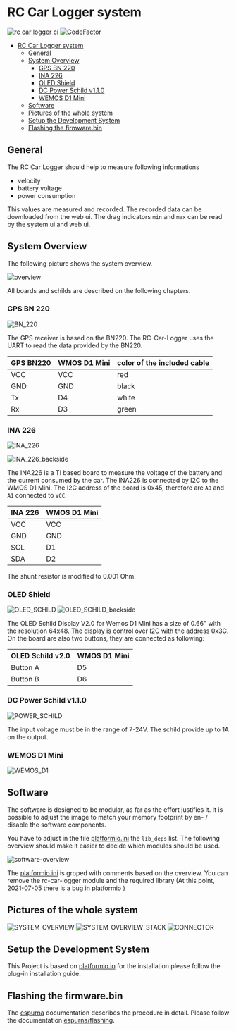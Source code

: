 # RC Car Logger system

[![rc car logger ci](https://github.com/EugenWiens/rc-car-logger/actions/workflows/rc-car-logger-ci.yml/badge.svg)](https://github.com/EugenWiens/rc-car-logger/actions/workflows/rc-car-logger-ci.yml)
[![CodeFactor](https://www.codefactor.io/repository/github/eugenwiens/rc-car-logger/badge)](https://www.codefactor.io/repository/github/eugenwiens/rc-car-logger)

- [RC Car Logger system](#rc-car-logger-system)
  - [General](#general)
  - [System Overview](#system-overview)
    - [GPS BN 220](#gps-bn-220)
    - [INA 226](#ina-226)
    - [OLED Shield](#oled-shield)
    - [DC Power Schild v1.1.0](#dc-power-schild-v110)
    - [WEMOS D1 Mini](#wemos-d1-mini)
  - [Software](#software)
  - [Pictures of the whole system](#pictures-of-the-whole-system)
  - [Setup the Development System](#setup-the-development-system)
  - [Flashing the firmware.bin](#flashing-the-firmwarebin)


## General
The RC Car Logger should help to measure following informations

* velocity
* battery voltage
* power consumption

This values are measured and recorded. The recorded data can be downloaded from the web ui. The drag indicators `min` and `max` can be read by the system ui and web ui.

## System Overview
The following picture shows the system overview.

![overview](doc/pictures/system-overview.drawio.svg)

All boards and schilds are described on the following chapters.

### GPS BN 220
![BN_220](doc/pictures/bn-220-gps.png)

The GPS receiver is based on the BN220. The RC-Car-Logger uses the UART to read the data provided by the BN220.

| GPS BN220 | WMOS D1 Mini | color of the included cable |
| ---|---|---|
| VCC | VCC | red |
| GND | GND | black |
| Tx | D4 | white |
| Rx | D3 | green |

### INA 226
![INA_226](doc/pictures/ina226.png)

![INA_226_backside](doc/pictures/ina226-backside.png)

The INA226 is a TI based board to measure the voltage of the battery and the current consumed by the car. The INA226 is connected by I2C to the WMOS D1 Mini. The I2C address of the board is 0x45, therefore are `A0` and `A1` connected to `VCC`.

| INA 226 | WMOS D1 Mini
| ---|---|
| VCC | VCC |
| GND | GND |
| SCL | D1 |
| SDA | D2 |

The shunt resistor is modified to 0.001 Ohm.

### OLED Shield
![OLED_SCHILD](doc/pictures/oled-schield-2.0.0.png)
![OLED_SCHILD_backside](doc/pictures/oled-schield-2.0.0-backside.png)

The OLED Schild Display V2.0 for Wemos D1 Mini has a size of 0.66" with the resolution 64x48. The display is control over I2C with the address 0x3C. On the board are also two buttons, they are connected as following:

| OLED Schild v2.0| WMOS D1 Mini
| ---|---|
| Button A | D5 |
| Button B | D6 |

### DC Power Schild v1.1.0
![POWER_SCHILD](doc/pictures/power-schield.png)

The input voltage must be in the range of 7-24V. The schild provide up to 1A on the output.


### WEMOS D1 Mini
![WEMOS_D1](doc/pictures/wemos-d1-mini.png)

## Software
The software is designed to be modular, as far as the effort justifies it. It is possible to adjust the image to match your memory footprint by en- / disable the software components.

You have to adjust in the file [platformio.ini](platformio.ini) the `lib_deps` list. The following overview should make it easier to decide which modules should be used.

![software-overview](doc/pictures/software-overview.drawio.svg)

The [platformio.ini](platformio.ini) is groped with comments based on the overview. You can remove the rc-car-logger module and the required library (At this point, 2021-07-05 there is a bug in platformio )

## Pictures of the whole system
![SYSTEM_OVERVIEW](doc/pictures/rc-car-logger.png)
![SYSTEM_OVERVIEW_STACK](doc/pictures/rc-car-logger-stack.png)
![CONNECTOR](doc/pictures/connector-overview.png)


## Setup the Development System
This Project is based on [platformio.io](https://marketplace.visualstudio.com/items?itemName=platformio.platformio-ide#review-details) for the installation please follow the plug-in installation guide.


## Flashing the firmware.bin
The [espurna](https://github.com/xoseperez/espurna) documentation describes the procedure in detail. Please follow the documentation [espurna/flashing](https://github.com/xoseperez/espurna/wiki/Binaries).
